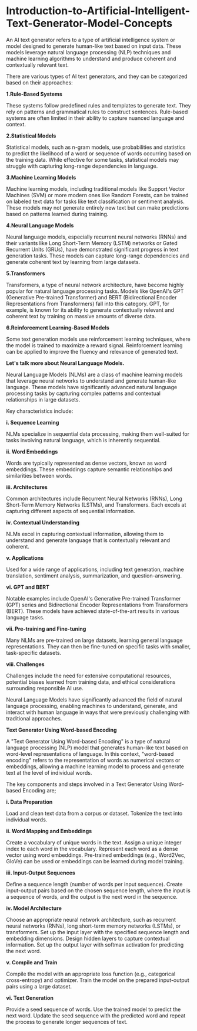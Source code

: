 # Introduction-to-Artificial-Intelligent-Text-Generator-Model-Concepts

An AI text generator refers to a type of artificial intelligence system or model designed to generate human-like text based on input data. These models leverage natural language processing (NLP) techniques and machine learning algorithms to understand and produce coherent and contextually relevant text.

There are various types of AI text generators, and they can be categorized based on their approaches:

**1.Rule-Based Systems**

These systems follow predefined rules and templates to generate text. They rely on patterns and grammatical rules to construct sentences.
Rule-based systems are often limited in their ability to capture nuanced language and context.

**2.Statistical Models**

Statistical models, such as n-gram models, use probabilities and statistics to predict the likelihood of a word or sequence of words occurring based on the training data.
While effective for some tasks, statistical models may struggle with capturing long-range dependencies in language.

**3.Machine Learning Models**

Machine learning models, including traditional models like Support Vector Machines (SVM) or more modern ones like Random Forests, can be trained on labeled text data for tasks like text classification or sentiment analysis.
These models may not generate entirely new text but can make predictions based on patterns learned during training.

**4.Neural Language Models**

Neural language models, especially recurrent neural networks (RNNs) and their variants like Long Short-Term Memory (LSTM) networks or Gated Recurrent Units (GRUs), have demonstrated significant progress in text generation tasks.
These models can capture long-range dependencies and generate coherent text by learning from large datasets.

**5.Transformers**

Transformers, a type of neural network architecture, have become highly popular for natural language processing tasks. Models like OpenAI's GPT (Generative Pre-trained Transformer) and BERT (Bidirectional Encoder Representations from Transformers) fall into this category.
GPT, for example, is known for its ability to generate contextually relevant and coherent text by training on massive amounts of diverse data.

**6.Reinforcement Learning-Based Models**

Some text generation models use reinforcement learning techniques, where the model is trained to maximize a reward signal. Reinforcement learning can be applied to improve the fluency and relevance of generated text.

**Let's talk more about Neural Language Models.**

Neural Language Models (NLMs) are a class of machine learning models that leverage neural networks to understand and generate human-like language. These models have significantly advanced natural language processing tasks by capturing complex patterns and contextual relationships in large datasets.

Key characteristics include:

**i. Sequence Learning**

NLMs specialize in sequential data processing, making them well-suited for tasks involving natural language, which is inherently sequential.

**ii. Word Embeddings**

Words are typically represented as dense vectors, known as word embeddings. These embeddings capture semantic relationships and similarities between words.

**iii. Architectures**

Common architectures include Recurrent Neural Networks (RNNs), Long Short-Term Memory Networks (LSTMs), and Transformers. Each excels at capturing different aspects of sequential information.

**iv. Contextual Understanding**

NLMs excel in capturing contextual information, allowing them to understand and generate language that is contextually relevant and coherent.

**v. Applications**

Used for a wide range of applications, including text generation, machine translation, sentiment analysis, summarization, and question-answering.

**vi. GPT and BERT**

Notable examples include OpenAI's Generative Pre-trained Transformer (GPT) series and Bidirectional Encoder Representations from Transformers (BERT). These models have achieved state-of-the-art results in various language tasks.

**vii. Pre-training and Fine-tuning**

Many NLMs are pre-trained on large datasets, learning general language representations. They can then be fine-tuned on specific tasks with smaller, task-specific datasets.

**viii. Challenges**

Challenges include the need for extensive computational resources, potential biases learned from training data, and ethical considerations surrounding responsible AI use.

Neural Language Models have significantly advanced the field of natural language processing, enabling machines to understand, generate, and interact with human language in ways that were previously challenging with traditional approaches.

**Text Generator Using Word-based Encoding**

A "Text Generator Using Word-based Encoding" is a type of natural language processing (NLP) model that generates human-like text based on word-level representations of language. In this context, "word-based encoding" refers to the representation of words as numerical vectors or embeddings, allowing a machine learning model to process and generate text at the level of individual words.

The key components and steps involved in a Text Generator Using Word-based Encoding are;

**i. Data Preparation**

Load and clean text data from a corpus or dataset.
Tokenize the text into individual words.

**ii. Word Mapping and Embeddings**

Create a vocabulary of unique words in the text.
Assign a unique integer index to each word in the vocabulary.
Represent each word as a dense vector using word embeddings. Pre-trained embeddings (e.g., Word2Vec, GloVe) can be used or embeddings can be learned during model training.

**iii. Input-Output Sequences**

Define a sequence length (number of words per input sequence).
Create input-output pairs based on the chosen sequence length, where the input is a sequence of words, and the output is the next word in the sequence.

**iv. Model Architecture**

Choose an appropriate neural network architecture, such as recurrent neural networks (RNNs), long short-term memory networks (LSTMs), or transformers.
Set up the input layer with the specified sequence length and embedding dimensions.
Design hidden layers to capture contextual information.
Set up the output layer with softmax activation for predicting the next word.

**v. Compile and Train**

Compile the model with an appropriate loss function (e.g., categorical cross-entropy) and optimizer.
Train the model on the prepared input-output pairs using a large dataset.

**vi. Text Generation**

Provide a seed sequence of words.
Use the trained model to predict the next word.
Update the seed sequence with the predicted word and repeat the process to generate longer sequences of text.



